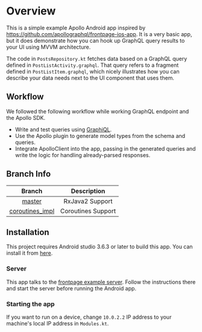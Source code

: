 # Overview

This is a simple example Apollo Android app inspired by https://github.com/apollographql/frontpage-ios-app.
It is a very basic app, but it does demonstrate how you can hook up GraphQL query results to your UI using MVVM architecture.

The code in `PostsRepository.kt` fetches data based on a GraphQL query defined in `PostListActivity.graphql`. That query refers to a fragment defined in `PostListItem.graphql`, which nicely illustrates how you can describe your data needs next to the UI component that uses them.

## Workflow

We followed the following workflow while working GraphQL endpoint and the Apollo SDK.

- Write and test queries using [GraphiQL](https://github.com/graphql/graphiql).
- Use the Apollo plugin to generate model types from the schema and queries.
- Integrate ApolloClient into the app, passing in the generated queries and write the logic for handling already-parsed responses.

## Branch Info

Branch | Description
:--: | :--:
[master](https://github.com/quipper/apollo-frontpage-android-app/tree/master) | RxJava2 Support  |
[coroutines_impl](https://github.com/quipper/apollo-frontpage-android-app/tree/coroutines_impl) | Coroutines Support  |

## Installation

This project requires Android studio 3.6.3 or later to build this app. You can install it from [here](https://developer.android.com/studio).

### Server

This app talks to the [frontpage example server](https://github.com/apollographql/frontpage-server). Follow the instructions there and start the server before running the Android app.

### Starting the app

If you want to run on a device, change `10.0.2.2` IP address to your machine's local IP address in `Modules.kt`.